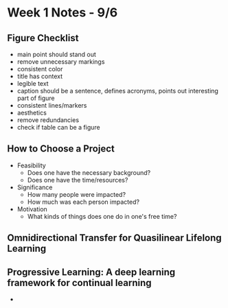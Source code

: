 # Week 1 Notes - 9/6
## Figure Checklist
- main point should stand out
- remove unnecessary markings
- consistent color
- title has context
- legible text
- caption should be a sentence, defines acronyms, points out interesting part of figure
- consistent lines/markers
- aesthetics
- remove redundancies 
- check if table can be a figure

## How to Choose a Project
- Feasibility
  - Does one have the necessary background?
  - Does one have the time/resources?
- Significance
  - How many people were impacted?
  - How much was each person impacted?
- Motivation
  - What kinds of things does one do in one's free time?

## Omnidirectional Transfer for Quasilinear Lifelong Learning

## Progressive Learning: A deep learning framework for continual learning
- 
